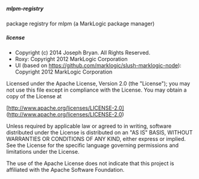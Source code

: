 ##### mlpm-registry

package registry for mlpm (a MarkLogic package manager)

##### license

- Copyright (c) 2014 Joseph Bryan. All Rights Reserved.
- Roxy: Copyright 2012 MarkLogic Corporation
- UI (based on https://github.com/marklogic/slush-marklogic-node): Copyright 2012 MarkLogic Corporation

Licensed under the Apache License, Version 2.0 (the "License");
you may not use this file except in compliance with the License.
You may obtain a copy of the License at

[http://www.apache.org/licenses/LICENSE-2.0]
(http://www.apache.org/licenses/LICENSE-2.0)

Unless required by applicable law or agreed to in writing, software
distributed under the License is distributed on an "AS IS" BASIS,
WITHOUT WARRANTIES OR CONDITIONS OF ANY KIND, either express or implied.
See the License for the specific language governing permissions and
limitations under the License.

The use of the Apache License does not indicate that this project is
affiliated with the Apache Software Foundation.
